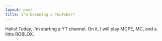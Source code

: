 ```yaml
---
layout: post
title: I'm becoming a YouTuber!
---
```


Hello! Today, I'm starting a YT channel. On it, I will play MCPE, MC, and a little ROBLOX.
